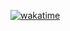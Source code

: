 [![wakatime](https://wakatime.com/badge/user/a16f794f-b91d-4818-8dfc-d768ce605ece/project/d73423a2-2d6a-4fae-9bfa-afd9b2017905.svg)](https://wakatime.com/badge/user/a16f794f-b91d-4818-8dfc-d768ce605ece/project/d73423a2-2d6a-4fae-9bfa-afd9b2017905)
